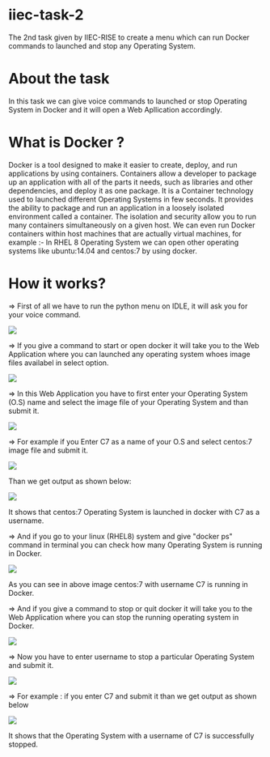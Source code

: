 # iiec-task-2
The 2nd task given by IIEC-RISE to create a menu which can run Docker commands to launched and stop any Operating System.

# About the task
In this task we can give voice commands to launched or stop Operating System in Docker and it will open a Web Apllication accordingly.  

# What is Docker ?
   Docker is a tool designed to make it easier to create, deploy, and run applications by using containers. Containers allow a developer to package up an application with all of the parts it needs, such as libraries and other dependencies, and deploy it as one package. It is a Container technology used to launched different Operating Systems in few seconds. It provides the ability to package and run an application in a loosely isolated environment called a container. The isolation and security allow you to run many containers simultaneously on a given host. We can even run Docker containers within host machines that are actually virtual machines,
    for example :- In RHEL 8 Operating System we can open other operating systems like ubuntu:14.04 and centos:7 by using docker.

# How it works?

=> First of all we have to run the python menu on IDLE, it will ask you for your voice command.

![](/Images/saying.png)

=> If you give a command to start or open docker it will take you to the Web Application where you can launched any operating system whoes image files availabel in select option.

![](/Images/start.png)

=> In this Web Application you have to first enter your Operating System (O.S) name and select the image file of your Operating System and than submit it.

![](/Images/start%20docker.png)

=> For example if you Enter C7 as a name of your O.S and select centos:7 image file and submit it.

![](/Images/input%202.png)

Than we get output as shown below:

![](/Images/C7%20launched.png)

It shows that centos:7 Operating System is launched in docker with C7 as a username.

=> And if you go to your linux (RHEL8) system and give "docker ps" command in terminal you can check how many Operating System is running in Docker.

![](/Images/output.PNG)

As you can see in above image centos:7 with username C7 is running in Docker.

=> And if you give a command to stop or quit docker it will take you to the Web Application where you can stop the running operating system in Docker.

![](/Images/stop.png)

=> Now you have to enter username to stop a particular Operating System and submit it. 

![](/Images/stop%20docker.png)

=> For example : if you enter C7 and submit it than we get output as shown below

![](/Images/C7%20stopped.png)

It shows that the Operating System with a username of C7 is successfully stopped. 
